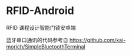 # RFID-Android

RFID 课程设计智能门锁安卓端

蓝牙串口通讯的代码参考自 https://github.com/kai-morich/SimpleBluetoothTerminal

